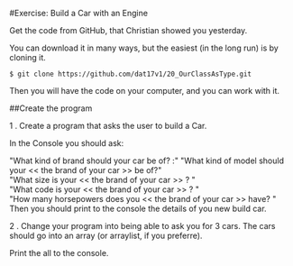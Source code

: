 #Exercise: Build a Car with an Engine

Get the code from GitHub, that Christian showed you yesterday.

You can download it in many ways, but the easiest (in the long run) is by cloning it.

    $ git clone https://github.com/dat17v1/20_OurClassAsType.git
Then you will have the code on your computer, and you can work with it.

##Create the program

1 . Create a program that asks the user to build a Car.

In the Console you should ask:

"What kind of brand should your car be of? :"
"What kind of model should your << the brand of your car >> be of?"    
"What size is your << the brand of your car >> ? "    
"What code is your << the brand of your car >> ? "    
"How many horsepowers does you << the brand of your car >> have? "    
Then you should print to the console the details of you new build car.

2 . Change your program into being able to ask you for 3 cars.
The cars should go into an array (or arraylist, if you preferre).

Print the all to the console.
